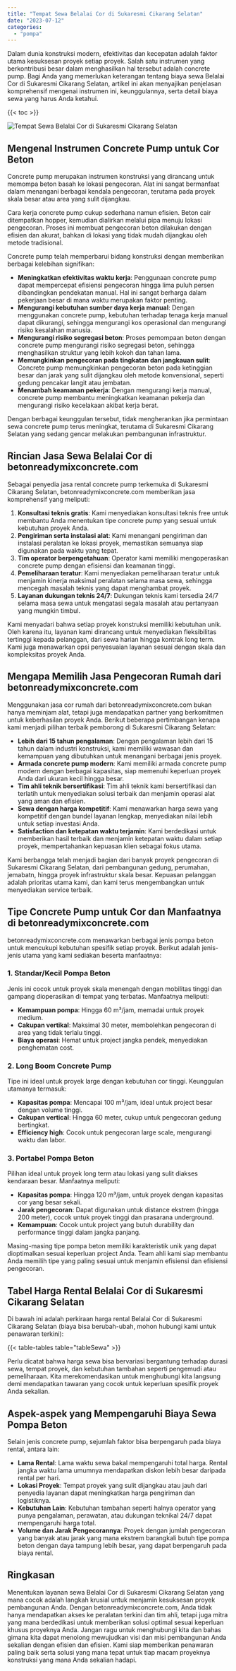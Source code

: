 ```yaml
---
title: "Tempat Sewa Belalai Cor di Sukaresmi Cikarang Selatan"
date: "2023-07-12"
categories: 
  - "pompa"
---
```


Dalam dunia konstruksi modern, efektivitas dan kecepatan adalah faktor utama kesuksesan proyek setiap proyek. Salah satu instrumen yang berkontribusi besar dalam menghasilkan hal tersebut adalah concrete pump. Bagi Anda yang memerlukan keterangan tentang biaya sewa Belalai Cor di Sukaresmi Cikarang Selatan, artikel ini akan menyajikan penjelasan komprehensif mengenai instrumen ini, keunggulannya, serta detail biaya sewa yang harus Anda ketahui.

{{< toc >}}

![Tempat Sewa Belalai Cor di Sukaresmi Cikarang Selatan](https://betoncor8.github.io/pump/concrete-pump%20(21).png)

## Mengenal Instrumen Concrete Pump untuk Cor Beton

Concrete pump merupakan instrumen konstruksi yang dirancang untuk memompa beton basah ke lokasi pengecoran. Alat ini sangat bermanfaat dalam menangani berbagai kendala pengecoran, terutama pada proyek skala besar atau area yang sulit dijangkau.

Cara kerja concrete pump cukup sederhana namun efisien. Beton cair ditempatkan hopper, kemudian dialirkan melalui pipa menuju lokasi pengecoran. Proses ini membuat pengecoran beton dilakukan dengan efisien dan akurat, bahkan di lokasi yang tidak mudah dijangkau oleh metode tradisional.

Concrete pump telah memperbarui bidang konstruksi dengan memberikan berbagai kelebihan signifikan:

- **Meningkatkan efektivitas waktu kerja**: Penggunaan concrete pump dapat mempercepat efisiensi pengecoran hingga lima puluh persen dibandingkan pendekatan manual. Hal ini sangat berharga dalam pekerjaan besar di mana waktu merupakan faktor penting.
- **Mengurangi kebutuhan sumber daya kerja manual**: Dengan menggunakan concrete pump, kebutuhan terhadap tenaga kerja manual dapat dikurangi, sehingga mengurangi kos operasional dan mengurangi risiko kesalahan manusia.
- **Mengurangi risiko segregasi beton**: Proses pemompaan beton dengan concrete pump mengurangi risiko segregasi beton, sehingga menghasilkan struktur yang lebih kokoh dan tahan lama.
- **Memungkinkan pengecoran pada tingkatan dan jangkauan sulit**: Concrete pump memungkinkan pengecoran beton pada ketinggian besar dan jarak yang sulit dijangkau oleh metode konvensional, seperti gedung pencakar langit atau jembatan.
- **Menambah keamanan pekerja**: Dengan mengurangi kerja manual, concrete pump membantu meningkatkan keamanan pekerja dan mengurangi risiko kecelakaan akibat kerja berat.

Dengan berbagai keunggulan tersebut, tidak mengherankan jika permintaan sewa concrete pump terus meningkat, terutama di Sukaresmi Cikarang Selatan yang sedang gencar melakukan pembangunan infrastruktur.

## Rincian Jasa Sewa Belalai Cor di betonreadymixconcrete.com

Sebagai penyedia jasa rental concrete pump terkemuka di Sukaresmi Cikarang Selatan, betonreadymixconcrete.com memberikan jasa komprehensif yang meliputi:

1. **Konsultasi teknis gratis**: Kami menyediakan konsultasi teknis free untuk membantu Anda menentukan tipe concrete pump yang sesuai untuk kebutuhan proyek Anda.
2. **Pengiriman serta instalasi alat**: Kami menangani pengiriman dan instalasi peralatan ke lokasi proyek, memastikan semuanya siap digunakan pada waktu yang tepat.
3. **Tim operator berpengetahuan**: Operator kami memiliki mengoperasikan concrete pump dengan efisiensi dan keamanan tinggi.
4. **Pemeliharaan teratur**: Kami menyediakan pemeliharaan teratur untuk menjamin kinerja maksimal peralatan selama masa sewa, sehingga mencegah masalah teknis yang dapat menghambat proyek.
5. **Layanan dukungan teknis 24/7**: Dukungan teknis kami tersedia 24/7 selama masa sewa untuk mengatasi segala masalah atau pertanyaan yang mungkin timbul.

Kami menyadari bahwa setiap proyek konstruksi memiliki kebutuhan unik. Oleh karena itu, layanan kami dirancang untuk menyediakan fleksibilitas tertinggi kepada pelanggan, dari sewa harian hingga kontrak long term. Kami juga menawarkan opsi penyesuaian layanan sesuai dengan skala dan kompleksitas proyek Anda.

## Mengapa Memilih Jasa Pengecoran Rumah dari betonreadymixconcrete.com

Menggunakan jasa cor rumah dari betonreadymixconcrete.com bukan hanya meminjam alat, tetapi juga mendapatkan partner yang berkomitmen untuk keberhasilan proyek Anda. Berikut beberapa pertimbangan kenapa kami menjadi pilihan terbaik pemborong di Sukaresmi Cikarang Selatan:

- **Lebih dari 15 tahun pengalaman**: Dengan pengalaman lebih dari 15 tahun dalam industri konstruksi, kami memiliki wawasan dan kemampuan yang dibutuhkan untuk menangani berbagai jenis proyek.
- **Armada concrete pump modern**: Kami memiliki armada concrete pump modern dengan berbagai kapasitas, siap memenuhi keperluan proyek Anda dari ukuran kecil hingga besar.
- **Tim ahli teknik bersertifikasi**: Tim ahli teknik kami bersertifikasi dan terlatih untuk menyediakan solusi terbaik dan menjamin operasi alat yang aman dan efisien.
- **Sewa dengan harga kompetitif**: Kami menawarkan harga sewa yang kompetitif dengan bundel layanan lengkap, menyediakan nilai lebih untuk setiap investasi Anda.
- **Satisfaction dan ketepatan waktu terjamin**: Kami berdedikasi untuk memberikan hasil terbaik dan menjamin ketepatan waktu dalam setiap proyek, mempertahankan kepuasan klien sebagai fokus utama.

Kami berbangga telah menjadi bagian dari banyak proyek pengecoran di Sukaresmi Cikarang Selatan, dari pembangunan gedung, perumahan, jemabatn, hingga proyek infrastruktur skala besar. Kepuasan pelanggan adalah prioritas utama kami, dan kami terus mengembangkan untuk menyediakan service terbaik.

## Tipe Concrete Pump untuk Cor dan Manfaatnya di betonreadymixconcrete.com

betonreadymixconcrete.com menawarkan berbagai jenis pompa beton untuk mencukupi kebutuhan spesifik setiap proyek. Berikut adalah jenis-jenis utama yang kami sediakan beserta manfaatnya:

### 1\. Standar/Kecil Pompa Beton

Jenis ini cocok untuk proyek skala menengah dengan mobilitas tinggi dan gampang dioperasikan di tempat yang terbatas. Manfaatnya meliputi:

- **Kemampuan pompa**: Hingga 60 m³/jam, memadai untuk proyek medium.
- **Cakupan vertikal**: Maksimal 30 meter, membolehkan pengecoran di area yang tidak terlalu tinggi.
- **Biaya operasi**: Hemat untuk project jangka pendek, menyediakan penghematan cost.

### 2\. Long Boom Concrete Pump

Tipe ini ideal untuk proyek large dengan kebutuhan cor tinggi. Keunggulan utamanya termasuk:

- **Kapasitas pompa**: Mencapai 100 m³/jam, ideal untuk project besar dengan volume tinggi.
- **Cakupan vertical**: Hingga 60 meter, cukup untuk pengecoran gedung bertingkat.
- **Efficiency high**: Cocok untuk pengecoran large scale, mengurangi waktu dan labor.

### 3\. Portabel Pompa Beton

Pilihan ideal untuk proyek long term atau lokasi yang sulit diakses kendaraan besar. Manfaatnya meliputi:

- **Kapasitas pompa**: Hingga 120 m³/jam, untuk proyek dengan kapasitas cor yang besar sekali.
- **Jarak pengecoran**: Dapat digunakan untuk distance ekstrem (hingga 200 meter), cocok untuk proyek tinggi dan prasarana underground.
- **Kemampuan**: Cocok untuk project yang butuh durability dan performance tinggi dalam jangka panjang.

Masing-masing tipe pompa beton memiliki karakteristik unik yang dapat dioptimalkan sesuai keperluan project Anda. Team ahli kami siap membantu Anda memilih tipe yang paling sesuai untuk menjamin efisiensi dan efisiensi pengecoran.

## Tabel Harga Rental Belalai Cor di Sukaresmi Cikarang Selatan

Di bawah ini adalah perkiraan harga rental Belalai Cor di Sukaresmi Cikarang Selatan (biaya bisa berubah-ubah, mohon hubungi kami untuk penawaran terkini):

{{< table-tables table="tableSewa" >}}

Perlu dicatat bahwa harga sewa bisa bervariasi bergantung terhadap durasi sewa, tempat proyek, dan kebutuhan tambahan seperti pengemudi atau pemeliharaan. Kita merekomendasikan untuk menghubungi kita langsung demi mendapatkan tawaran yang cocok untuk keperluan spesifik proyek Anda sekalian.

## Aspek-aspek yang Mempengaruhi Biaya Sewa Pompa Beton

Selain jenis concrete pump, sejumlah faktor bisa berpengaruh pada biaya rental, antara lain:

- **Lama Rental**: Lama waktu sewa bakal mempengaruhi total harga. Rental jangka waktu lama umumnya mendapatkan diskon lebih besar daripada rental per hari.
- **Lokasi Proyek**: Tempat proyek yang sulit dijangkau atau jauh dari penyedia layanan dapat meningkatkan harga pengiriman dan logistiknya.
- **Kebutuhan Lain**: Kebutuhan tambahan seperti halnya operator yang punya pengalaman, perawatan, atau dukungan teknikal 24/7 dapat mempengaruhi harga total.
- **Volume dan Jarak Pengecorannya**: Proyek dengan jumlah pengecoran yang banyak atau jarak yang mana ekstrem barangkali butuh tipe pompa beton dengan daya tampung lebih besar, yang dapat berpengaruh pada biaya rental.

## Ringkasan

Menentukan layanan sewa Belalai Cor di Sukaresmi Cikarang Selatan yang mana cocok adalah langkah krusial untuk menjamin kesuksesan proyek pembangunan Anda. Dengan betonreadymixconcrete.com, Anda tidak hanya mendapatkan akses ke peralatan terkini dan tim ahli, tetapi juga mitra yang mana berdedikasi untuk memberikan solusi optimal sesuai keperluan khusus proyeknya Anda. Jangan ragu untuk menghubungi kita dan bahas gimana kita dapat menolong mewujudkan visi dan misi pembangunan Anda sekalian dengan efisien dan efisien. Kami siap memberikan penawaran paling baik serta solusi yang mana tepat untuk tiap macam proyeknya konstruksi yang mana Anda sekalian hadapi.
